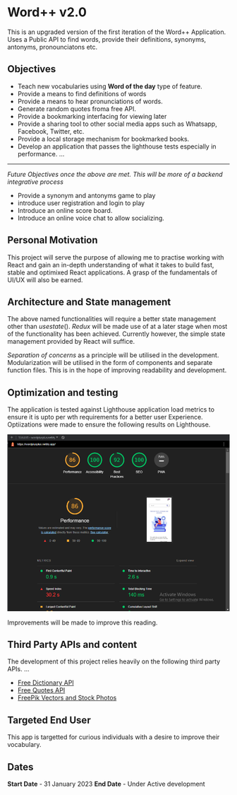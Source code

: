 # Word++ v2.0

This is an upgraded version of the first iteration of the Word++ Application.
Uses a Public API to find words, provide their definitions, synonyms, antonyms, pronounciatons etc.

## Objectives

* Teach new vocabularies using **Word of the day** type of feature.
* Provide a means to find definitions of words
* Provide a means to hear pronunciations of words.
* Generate random quotes froma free API.
* Provide a bookmarking interfacing for viewing later
* Provide a sharing tool to other social media  apps such as Whatsapp, Facebook, Twitter,   etc.
* Provide a local storage mechanism for bookmarked books.
* Develop an application that passes the lighthouse tests especially in performance. ...
***
*Future Objectives once the above are met. This will be more of a backend integrative process*
* Provide a synonym and antonyms game to play
* introduce user registration and login to play
* Introduce an online score board.
* Introduce an online voice chat to allow socializing.

## Personal Motivation

This project will serve the purpose of allowing me to practise working with React and gain an in-depth understanding of what it takes to build fast, stable and optimixed React applications. A grasp of the fundamentals of UI/UX will also be earned.

## Architecture and State management

The above named functionalities will require a better state management  other than *usestate*(). *Redux* will  be made use of at a later stage when most of the functionality has been achieved. Currently however, the simple state management provided by React will suffice.

*Separation of concerns* as a principle will be utilised in the development. Modularization will be utilised in the form of components and separate function files. This is in the hope of improving readability and development.

## Optimization and testing
The application is tested against Lighthouse application load metrics to ensure it is upto per wth requirements for a better user Experience. Optiizations were made to ensure the following results on Lighthouse.

![Lighthouse scores](/LighthouseTest.png)

Improvements will be made to improve this reading.

## Third Party APIs and content

The development of this project relies heavily on the following third party APIs. ...
* [Free Dictionary API](https://dictionaryapi.dev)
* [Free Quotes API](https://type.fit/api/quotes)
* [FreePik Vectors and Stock Photos](https://www.freepik.com)

## Targeted End User
This app is targetted for curious individuals with a desire to improve their vocabulary.

## Dates
**Start Date** - 31 January 2023
**End Date**   - Under Active development